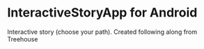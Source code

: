 # InteractiveStoryApp for Android
Interactive story (choose your path). Created following along from Treehouse
